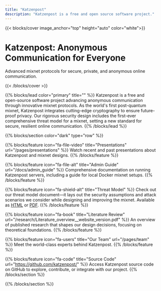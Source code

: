 ```yaml
---
title: "Katzenpost"
description: "Katzenpost is a free and open source software project."
---
```


<!-- Hero -->
{{< blocks/cover image_anchor="top" height="auto" color="white">}}
<h1>Katzenpost: Anonymous Communication for Everyone</h1>
<p>Advanced mixnet protocols for secure, private, and anonymous online communication.</p>
{{< /blocks/cover >}}

<!-- Lead Section -->
{{% blocks/lead color="primary" title="" %}}
Katzenpost is a free and open-source software project advancing
anonymous communication through innovative mixnet protocols. As the
world's first post-quantum mixnet, Katzenpost integrates cutting-edge
cryptography to ensure future-proof privacy. Our rigorous security
design includes the first-ever comprehensive threat model for a
mixnet, setting a new standard for secure, resilient online
communication.
{{% /blocks/lead %}}

<!-- Triplet Section: Gray -->
{{% blocks/section color="dark" type="row" %}}

{{% blocks/feature icon="fa-file-video" title="Presentations" url="/pages/presentations" %}}
Watch recent and past presentations about Katzenpost and mixnet designs.
{{% /blocks/feature %}}

{{% blocks/feature icon="fa-file-alt" title="Admin Guide" url="/docs/admin_guide" %}}
Comprehensive documentation on running Katzenpost servers, including a guide for local Docker mixnet setups.
{{% /blocks/feature %}}

{{% blocks/feature icon="fa-shield-alt" title="Threat Model" %}}
Check out our threat model document—it lays out the security assumptions and attack scenarios we consider while designing and improving the mixnet.
Available as [HTML](/docs/threat_model) or [PDF](/research/Threat_Model_Doc.pdf).
{{% /blocks/feature %}}

{{% blocks/feature icon="fa-book" title="Literature Review" url="/research/Literature_overview__website_version.pdf" %}}
An overview of published research that shapes our design decisions, focusing on theoretical foundations.
{{% /blocks/feature %}}

{{% blocks/feature icon="fa-users" title="Our Team" url="/pages/team" %}}
Meet the world-class experts behind Katzenpost.
{{% /blocks/feature %}}

{{% blocks/feature icon="fa-code" title="Source Code" url="https://github.com/katzenpost/" %}}
Access Katzenpost source code on GitHub to explore, contribute, or integrate with our project.
{{% /blocks/section %}}

{{% /blocks/section %}}

